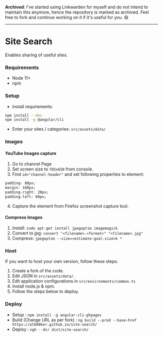 
**Archived**: I've started using Linkwarden for myself and do not intend to maintain this anymore, hence the repository is marked as archived.
Feel free to fork and continue working on it if it's useful for you. 😄

---

# Site Search

Enables sharing of useful sites.

### Requirements

- Node 11+
- npm

### Setup

- Install requirements:

```bash
npm install --dev
npm install -g @angular/cli
```

- Enter your sites / categories: `src/assets/data/`

### Images

#### YouTube Images capture

1. Go to channel Page
2. Set screen size to `705x650` from console.
3. Find `id="channel-header"` and set following properties to element:

```css
padding: 80px;
margin: 160px;
padding-right: 20px;
padding-left: 60px;
```

4. Capture the element from Firefox screenshot capture tool.

#### Compress Images

1. Install: `sudo apt-get install jpegoptim imagemagick`
2. Convert to jpg: `convert "<filename>.<format>" "<filename>.jpg"`
3. Compress: `jpegoptim --size=<estimate-goal-size>k *`

### Host

If you want to host your own version, follow these steps:

1. Create a fork of the code.
2. Edit JSON in `src/assets/data/`.
3. Edit application configurations in `src/environments/common.ts`
4. Install node.js & npm.
5. Follow the steps below to deploy.

### Deploy

- Setup : `npm install -g angular-cli-ghpages`
- Build (Change URL as per fork) : `ng build --prod --base-href https://atb00ker.github.io/site-search/`
- Deploy : `ngh --dir dist/site-search/`
